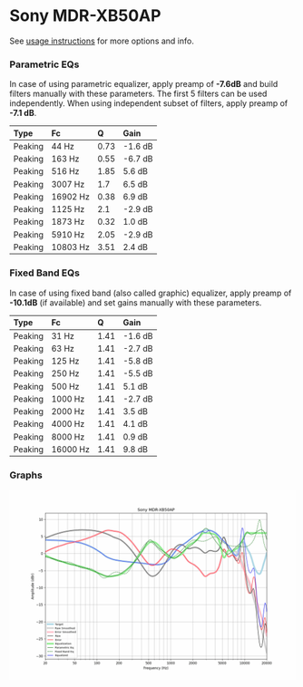 # Sony MDR-XB50AP
See [usage instructions](https://github.com/jaakkopasanen/AutoEq#usage) for more options and info.

### Parametric EQs
In case of using parametric equalizer, apply preamp of **-7.6dB** and build filters manually
with these parameters. The first 5 filters can be used independently.
When using independent subset of filters, apply preamp of **-7.1 dB**.

| Type    | Fc       |    Q | Gain    |
|:--------|:---------|:-----|:--------|
| Peaking | 44 Hz    | 0.73 | -1.6 dB |
| Peaking | 163 Hz   | 0.55 | -6.7 dB |
| Peaking | 516 Hz   | 1.85 | 5.6 dB  |
| Peaking | 3007 Hz  | 1.7  | 6.5 dB  |
| Peaking | 16902 Hz | 0.38 | 6.9 dB  |
| Peaking | 1125 Hz  | 2.1  | -2.9 dB |
| Peaking | 1873 Hz  | 0.32 | 1.0 dB  |
| Peaking | 5910 Hz  | 2.05 | -2.9 dB |
| Peaking | 10803 Hz | 3.51 | 2.4 dB  |

### Fixed Band EQs
In case of using fixed band (also called graphic) equalizer, apply preamp of **-10.1dB**
(if available) and set gains manually with these parameters.

| Type    | Fc       |    Q | Gain    |
|:--------|:---------|:-----|:--------|
| Peaking | 31 Hz    | 1.41 | -1.6 dB |
| Peaking | 63 Hz    | 1.41 | -2.7 dB |
| Peaking | 125 Hz   | 1.41 | -5.8 dB |
| Peaking | 250 Hz   | 1.41 | -5.5 dB |
| Peaking | 500 Hz   | 1.41 | 5.1 dB  |
| Peaking | 1000 Hz  | 1.41 | -2.7 dB |
| Peaking | 2000 Hz  | 1.41 | 3.5 dB  |
| Peaking | 4000 Hz  | 1.41 | 4.1 dB  |
| Peaking | 8000 Hz  | 1.41 | 0.9 dB  |
| Peaking | 16000 Hz | 1.41 | 9.8 dB  |

### Graphs
![](./Sony%20MDR-XB50AP.png)